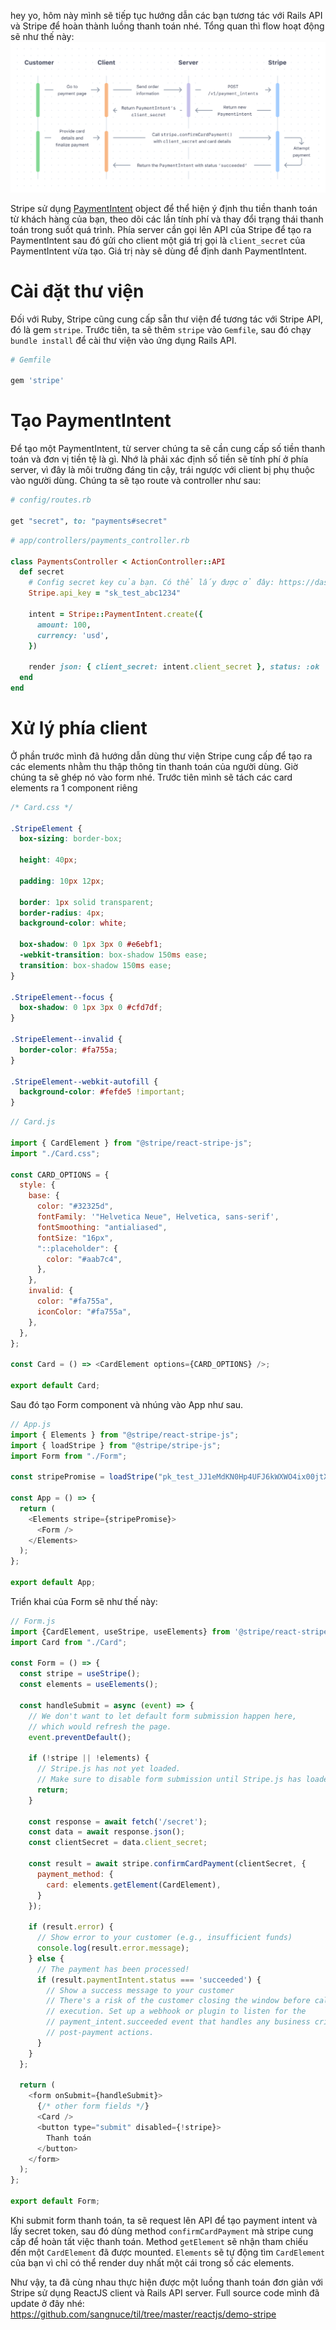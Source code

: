 hey yo, hôm này mình sẽ tiếp tục hướng dẫn các bạn tương tác với Rails API và Stripe để hoàn thành luồng thanh toán nhé.
Tổng quan thì flow hoạt động sẽ như thế này:
![accept a payment](https://raw.githubusercontent.com/sangnuce/til/master/images/accept-a-payment-web.png)

Stripe sử dụng [PaymentIntent](https://stripe.com/docs/api/payment_intents) object để thể hiện ý định thu tiền thanh toán từ khách hàng của bạn, theo dõi các lần tính phí và thay đổi trạng thái thanh toán trong suốt quá trình.
Phía server cần gọi lên API của Stripe để tạo ra PaymentIntent sau đó gửi cho client một giá trị gọi là `client_secret` của PaymentIntent vừa tạo. Giá trị này sẽ dùng để định danh PaymentIntent.

# Cài đặt thư viện
Đối với Ruby, Stripe cũng cung cấp sẵn thư viện để tương tác với Stripe API, đó là gem `stripe`. Trước tiên, ta sẽ thêm `stripe` vào `Gemfile`, sau đó chạy `bundle install` để cài thư viện vào ứng dụng Rails API.

```ruby
# Gemfile

gem 'stripe'
```

# Tạo PaymentIntent

Để tạo một PaymentIntent, từ server chúng ta sẽ cần cung cấp số tiền thanh toán và đơn vị tiền tệ là gì. Nhớ là phải xác định số tiền sẽ tính phí ở phía server, vì đây là môi trường đáng tin cậy, trái ngược với client bị phụ thuộc vào người dùng.
Chúng ta sẽ tạo route và controller như sau:
```ruby
# config/routes.rb

get "secret", to: "payments#secret"
```

```ruby
# app/controllers/payments_controller.rb

class PaymentsController < ActionController::API
  def secret
    # Config secret key của bạn. Có thể lấy được ở đây: https://dashboard.stripe.com/account/apikeys
    Stripe.api_key = "sk_test_abc1234"

    intent = Stripe::PaymentIntent.create({
      amount: 100,
      currency: 'usd',
    })

    render json: { client_secret: intent.client_secret }, status: :ok
  end
end
```

# Xử lý phía client

Ở phần trước mình đã hướng dẫn dùng thư viện Stripe cung cấp để tạo ra các elements nhằm thu thập thông tin thanh toán của người dùng.
Giờ chúng ta sẽ ghép nó vào form nhé.
Trước tiên mình sẽ tách các card elements ra 1 component riêng
```css
/* Card.css */

.StripeElement {
  box-sizing: border-box;

  height: 40px;

  padding: 10px 12px;

  border: 1px solid transparent;
  border-radius: 4px;
  background-color: white;

  box-shadow: 0 1px 3px 0 #e6ebf1;
  -webkit-transition: box-shadow 150ms ease;
  transition: box-shadow 150ms ease;
}

.StripeElement--focus {
  box-shadow: 0 1px 3px 0 #cfd7df;
}

.StripeElement--invalid {
  border-color: #fa755a;
}

.StripeElement--webkit-autofill {
  background-color: #fefde5 !important;
}
```

```js
// Card.js

import { CardElement } from "@stripe/react-stripe-js";
import "./Card.css";

const CARD_OPTIONS = {
  style: {
    base: {
      color: "#32325d",
      fontFamily: '"Helvetica Neue", Helvetica, sans-serif',
      fontSmoothing: "antialiased",
      fontSize: "16px",
      "::placeholder": {
        color: "#aab7c4",
      },
    },
    invalid: {
      color: "#fa755a",
      iconColor: "#fa755a",
    },
  },
};

const Card = () => <CardElement options={CARD_OPTIONS} />;

export default Card;
```

Sau đó tạo Form component và nhúng vào App như sau.

```js
// App.js
import { Elements } from "@stripe/react-stripe-js";
import { loadStripe } from "@stripe/stripe-js";
import Form from "./Form";

const stripePromise = loadStripe("pk_test_JJ1eMdKN0Hp4UFJ6kWXWO4ix00jtXzq5XG");

const App = () => {
  return (
    <Elements stripe={stripePromise}>
      <Form />
    </Elements>
  );
};

export default App;
```

Triển khai của Form sẽ như thế này:
```js
// Form.js
import {CardElement, useStripe, useElements} from '@stripe/react-stripe-js';
import Card from "./Card";

const Form = () => {
  const stripe = useStripe();
  const elements = useElements();

  const handleSubmit = async (event) => {
    // We don't want to let default form submission happen here,
    // which would refresh the page.
    event.preventDefault();

    if (!stripe || !elements) {
      // Stripe.js has not yet loaded.
      // Make sure to disable form submission until Stripe.js has loaded.
      return;
    }

    const response = await fetch('/secret');
    const data = await response.json();
    const clientSecret = data.client_secret;

    const result = await stripe.confirmCardPayment(clientSecret, {
      payment_method: {
        card: elements.getElement(CardElement),
      }
    });

    if (result.error) {
      // Show error to your customer (e.g., insufficient funds)
      console.log(result.error.message);
    } else {
      // The payment has been processed!
      if (result.paymentIntent.status === 'succeeded') {
        // Show a success message to your customer
        // There's a risk of the customer closing the window before callback
        // execution. Set up a webhook or plugin to listen for the
        // payment_intent.succeeded event that handles any business critical
        // post-payment actions.
      }
    }
  };

  return (
    <form onSubmit={handleSubmit}>
      {/* other form fields */}
      <Card />
      <button type="submit" disabled={!stripe}>
        Thanh toán
      </button>
    </form>
  );
};

export default Form;
```

Khi submit form thanh toán, ta sẽ request lên API để tạo payment intent và lấy secret token, sau đó dùng method `confirmCardPayment` mà stripe cung cấp để hoàn tất việc thanh toán.
Method `getElement` sẽ nhận tham chiếu đến một `CardElement` đã được mounted. `Elements` sẽ tự động tìm `CardElement` của bạn vì chỉ có thể render duy nhất một cái trong số các elements.

Như vậy, ta đã cùng nhau thực hiện được một luồng thanh toán đơn giản với Stripe sử dụng ReactJS client và Rails API server.
Full source code mình đã update ở đây nhé: https://github.com/sangnuce/til/tree/master/reactjs/demo-stripe
